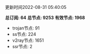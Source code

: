更新时间2022-08-31 05:40:05

**总订阅: 64**
**总节点: 9253**
**有效节点: 1968**
- trojan节点: 91
- ss节点: 224
- v2ray节点: 1651
- ssr节点: 2
